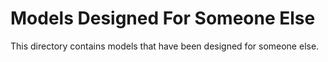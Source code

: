 # Models Designed For Someone Else

This directory contains models that have been designed for someone else.
